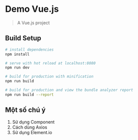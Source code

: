 # Demo Vue.js

> A Vue.js project

## Build Setup

``` bash
# install dependencies
npm install

# serve with hot reload at localhost:8080
npm run dev

# build for production with minification
npm run build

# build for production and view the bundle analyzer report
npm run build --report
```

## Một số chú ý
1. Sử dụng Component
2. Cách dùng Axios
3. Sử dụng Element.io
